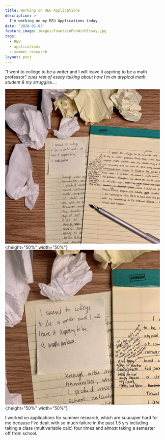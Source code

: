 ```yaml
---
title: Working on REU Applications
description: >-
  I'm working on my REU Applications today
date: '2020-01-03'
feature_image: images/fountainPenWithEssay.jpg
tags:
  - REU
  - applications
  - summer research
layout: post
---
```


“I went to college to be a writer and I will leave it aspiring to be a math professor” *cues rest of essay talking about how I’m an atypical math student & my struggles….*

<!--more-->

![A flatlay of my essay](images/EssayFar.jpg){:height="50%" width="50%"} ![Closeup of a post it saying "I went to college to be a writer and I will leave it aspiring to be a math professor”](images/PostitCloseup.jpg){:height="50%" width="50%"}
  




I worked on applications for summer research, which are suuuuper hard for me because I’ve dealt with so much failure in the past 1.5 yrs including taking a class (multivariable calc) four times and almost taking a semester off from school.
